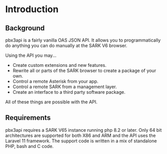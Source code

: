 # Introduction
## Background
pbx3api is a fairly vanilla OAS JSON API. It allows you to programmatically do anything you can do manually at the SARK V6 browser. <br/>

Using the API you may...

* Create custom extensions and new features. 
* Rewrite all or parts of the SARK browser to create a package of your own. 
* Control a remote Asterisk from your app. 
* Control a remote SARK from a management layer.
* Create an interface to a third party software package. 

All of these things are possible with the API.

## Requirements
pbx3api requires a SARK V65 instance running php 8.2 or later.  Only 64 bit architectures are supported for both X86 and ARM and the API uses the Laravel 11 framework. The support code is written in a mix of standalone PHP, bash and C code.
